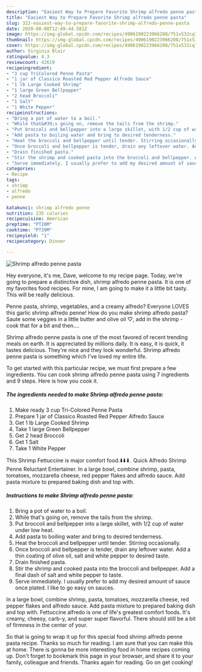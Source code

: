```yaml
---
description: "Easiest Way to Prepare Favorite Shrimp alfredo penne pasta"
title: "Easiest Way to Prepare Favorite Shrimp alfredo penne pasta"
slug: 322-easiest-way-to-prepare-favorite-shrimp-alfredo-penne-pasta
date: 2020-08-08T12:49:44.581Z
image: https://img-global.cpcdn.com/recipes/4906190223966208/751x532cq70/shrimp-alfredo-penne-pasta-recipe-main-photo.jpg
thumbnail: https://img-global.cpcdn.com/recipes/4906190223966208/751x532cq70/shrimp-alfredo-penne-pasta-recipe-main-photo.jpg
cover: https://img-global.cpcdn.com/recipes/4906190223966208/751x532cq70/shrimp-alfredo-penne-pasta-recipe-main-photo.jpg
author: Virginia Blair
ratingvalue: 4.3
reviewcount: 42619
recipeingredient:
- "3 cup TriColored Penne Pasta"
- "1 jar of Classico Roasted Red Pepper Alfredo Sauce"
- "1 lb Large Cooked Shrimp"
- "1 large Green Bellpepper"
- "2 head Broccoli"
- "1 Salt"
- "1 White Pepper"
recipeinstructions:
- "Bring a pot of water to a boil."
- "While that&#39;s going on, remove the tails from the shrimp."
- "Put broccoli and bellpepper into a large skillet, with 1/2 cup of water under low heat."
- "Add pasta to boiling water and bring to desired tenderness."
- "Heat the broccoli and bellpepper until tender. Stirring occasionally."
- "Once broccoli and bellpepper is tender, drain any leftover water. Add a thin coating of olive oil, salt and white pepper to desired taste."
- "Drain finished pasta."
- "Stir the shrimp and cooked pasta into the broccoli and bellpepper. Add a final dash of salt and white pepper to taste."
- "Serve immediately. I usually prefer to add my desired amount of sauce once plated. I like to go easy on sauces."
categories:
- Recipe
tags:
- shrimp
- alfredo
- penne

katakunci: shrimp alfredo penne 
nutrition: 235 calories
recipecuisine: American
preptime: "PT20M"
cooktime: "PT39M"
recipeyield: "1"
recipecategory: Dinner

---
```



![Shrimp alfredo penne pasta](https://img-global.cpcdn.com/recipes/4906190223966208/751x532cq70/shrimp-alfredo-penne-pasta-recipe-main-photo.jpg)

Hey everyone, it's me, Dave, welcome to my recipe page. Today, we're going to prepare a distinctive dish, shrimp alfredo penne pasta. It is one of my favorites food recipes. For mine, I am going to make it a little bit tasty. This will be really delicious.

Penne pasta, shrimp, vegetables, and a creamy alfredo? Everyone LOVES this garlic shrimp alfredo penne! How do you make shrimp alfredo pasta? Saute some veggies in a little butter and olive oil ♡, add in the shrimp - cook that for a bit and then….

Shrimp alfredo penne pasta is one of the most favored of recent trending meals on earth. It is appreciated by millions daily. It is easy, it is quick, it tastes delicious. They're nice and they look wonderful. Shrimp alfredo penne pasta is something which I've loved my entire life.


To get started with this particular recipe, we must first prepare a few ingredients. You can cook shrimp alfredo penne pasta using 7 ingredients and 9 steps. Here is how you cook it.

<!--inarticleads1-->

##### The ingredients needed to make Shrimp alfredo penne pasta:

1. Make ready 3 cup Tri-Colored Penne Pasta
1. Prepare 1 jar of Classico Roasted Red Pepper Alfredo Sauce
1. Get 1 lb Large Cooked Shrimp
1. Take 1 large Green Bellpepper
1. Get 2 head Broccoli
1. Get 1 Salt
1. Take 1 White Pepper


This Shrimp Fettuccine is major comfort food.⬇️⬇️⬇. Quick Alfredo Shrimp Penne Reluctant Entertainer. In a large bowl, combine shrimp, pasta, tomatoes, mozzarella cheese, red pepper flakes and alfredo sauce. Add pasta mixture to prepared baking dish and top with. 

<!--inarticleads2-->

##### Instructions to make Shrimp alfredo penne pasta:

1. Bring a pot of water to a boil.
1. While that&#39;s going on, remove the tails from the shrimp.
1. Put broccoli and bellpepper into a large skillet, with 1/2 cup of water under low heat.
1. Add pasta to boiling water and bring to desired tenderness.
1. Heat the broccoli and bellpepper until tender. Stirring occasionally.
1. Once broccoli and bellpepper is tender, drain any leftover water. Add a thin coating of olive oil, salt and white pepper to desired taste.
1. Drain finished pasta.
1. Stir the shrimp and cooked pasta into the broccoli and bellpepper. Add a final dash of salt and white pepper to taste.
1. Serve immediately. I usually prefer to add my desired amount of sauce once plated. I like to go easy on sauces.


In a large bowl, combine shrimp, pasta, tomatoes, mozzarella cheese, red pepper flakes and alfredo sauce. Add pasta mixture to prepared baking dish and top with. Fettuccine alfredo is one of life&#39;s greatest comfort foods. It&#39;s creamy, cheesy, carb-y, and super super flavorful. There should still be a bit of firmness in the center of your. 

So that is going to wrap it up for this special food shrimp alfredo penne pasta recipe. Thanks so much for reading. I am sure that you can make this at home. There is gonna be more interesting food in home recipes coming up. Don't forget to bookmark this page in your browser, and share it to your family, colleague and friends. Thanks again for reading. Go on get cooking!

